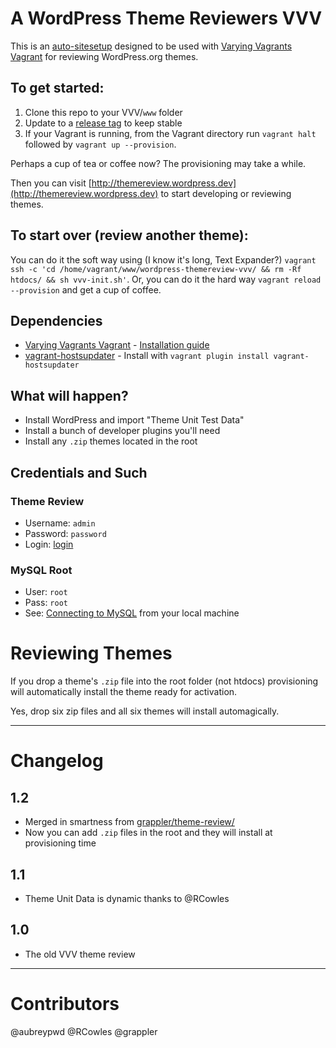 # A WordPress Theme Reviewers VVV

This is an [auto-sitesetup](https://github.com/Varying-Vagrant-Vagrants/VVV/wiki/Auto-site-Setup) designed to be used with [Varying Vagrants Vagrant](https://github.com/Varying-Vagrant-Vagrants/VVV) for reviewing WordPress.org themes.

## To get started:

1. Clone this repo to your VVV/`www` folder
2. Update to a [release tag](https://github.com/aubreypwd/wordpress-themereview-vvv/releases) to keep stable
3. If your Vagrant is running, from the Vagrant directory run `vagrant halt` followed by `vagrant up --provision`.

Perhaps a cup of tea or coffee now? The provisioning may take a while.

Then you can visit [http://themereview.wordpress.dev](http://themereview.wordpress.dev) to start developing or reviewing themes.

## To start over (review another theme):

You can do it the soft way using (I know it's long, Text Expander?) `vagrant ssh -c 'cd /home/vagrant/www/wordpress-themereview-vvv/ && rm -Rf htdocs/ && sh vvv-init.sh'`. Or, you can do it the hard way `vagrant reload --provision` and get a cup of coffee.

## Dependencies

- [Varying Vagrants Vagrant](https://github.com/Varying-Vagrant-Vagrants/VVV) - [Installation guide](https://github.com/Varying-Vagrant-Vagrants/VVV#the-first-vagrant-up)
- [vagrant-hostsupdater](https://github.com/cogitatio/vagrant-hostsupdater) - Install with `vagrant plugin install vagrant-hostsupdater`

## What will happen?

- Install WordPress and import "Theme Unit Test Data"
- Install a bunch of developer plugins you'll need
- Install any `.zip` themes located in the root

## Credentials and Such

### Theme Review

* Username: `admin`
* Password: `password`
* Login: [login](http://themereview.wordpress.dev/wp-admin)

### MySQL Root

* User: `root`
* Pass: `root`
* See: [Connecting to MySQL](https://github.com/varying-vagrant-vagrants/vvv/wiki/Connecting-to-MySQL) from your local machine

# Reviewing Themes

If you drop a theme's `.zip` file into the root folder (not htdocs) provisioning will automatically install the theme ready for activation.

Yes, drop six zip files and all six themes will install automagically.

_________________________

# Changelog

## 1.2

- Merged in smartness from [grappler/theme-review/](https://github.com/grappler/theme-review/)
- Now you can add `.zip` files in the root and they will install at provisioning time

## 1.1

- Theme Unit Data is dynamic thanks to @RCowles

## 1.0

- The old VVV theme review

_________________________

# Contributors

@aubreypwd @RCowles @grappler
